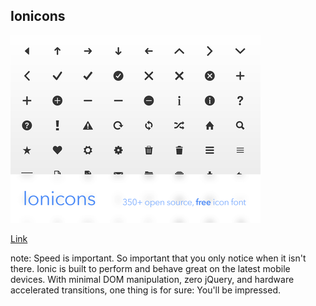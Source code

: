 ##  Ionicons

<img style="background:none; border:none; box-shadow:none;" src="resources/ionicons.png">

[Link](http://ionicons.com/)

note:
Speed is important. So important that you only notice when it isn't there. Ionic is built to perform and behave great on the latest mobile devices. With minimal DOM manipulation, zero jQuery, and hardware accelerated transitions, one thing is for sure: You'll be impressed.
